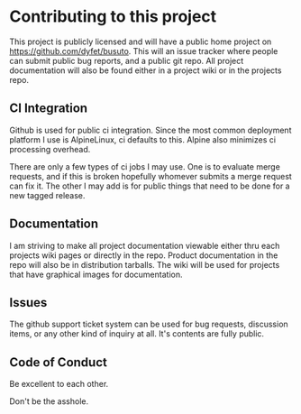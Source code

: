 # Contributing to this project

This project is publicly licensed and will have a public home project on
https://github.com/dyfet/busuto. This will an issue tracker where people can
submit public bug reports, and a public git repo. All project documentation
will also be found either in a project wiki or in the projects repo.

## CI Integration

Github is used for public ci integration. Since the most common deployment
platform I use is AlpineLinux, ci defaults to this. Alpine also minimizes ci
processing overhead.

There are only a few types of ci jobs I may use. One is to evaluate merge
requests, and if this is broken hopefully whomever submits a merge request can
fix it. The other I may add is for public things that need to be done for a new
tagged release.

## Documentation

I am striving to make all project documentation viewable either thru each
projects wiki pages or directly in the repo. Product documentation in the
repo will also be in distribution tarballs. The wiki will be used for
projects that have graphical images for documentation.

## Issues

The github support ticket system can be used for bug requests, discussion
items, or any other kind of inquiry at all. It's contents are fully public.

## Code of Conduct

Be excellent to each other.

Don't be the asshole.

